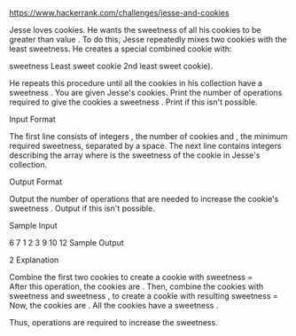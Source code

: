 https://www.hackerrank.com/challenges/jesse-and-cookies


Jesse loves cookies. He wants the sweetness of all his cookies to be greater than value . To do this, Jesse repeatedly mixes two cookies with the least sweetness. He creates a special combined cookie with:

sweetness  Least sweet cookie   2nd least sweet cookie).

He repeats this procedure until all the cookies in his collection have a sweetness . 
You are given Jesse's cookies. Print the number of operations required to give the cookies a sweetness . Print  if this isn't possible.

Input Format

The first line consists of integers , the number of cookies and , the minimum required sweetness, separated by a space. 
The next line contains  integers describing the array  where  is the sweetness of the  cookie in Jesse's collection.


Output Format

Output the number of operations that are needed to increase the cookie's sweetness . 
Output  if this isn't possible.

Sample Input

6 7
1 2 3 9 10 12
Sample Output

2
Explanation

Combine the first two cookies to create a cookie with sweetness  =  
After this operation, the cookies are . 
Then, combine the cookies with sweetness  and sweetness , to create a cookie with resulting sweetness  =  
Now, the cookies are . 
All the cookies have a sweetness . 

Thus,  operations are required to increase the sweetness.